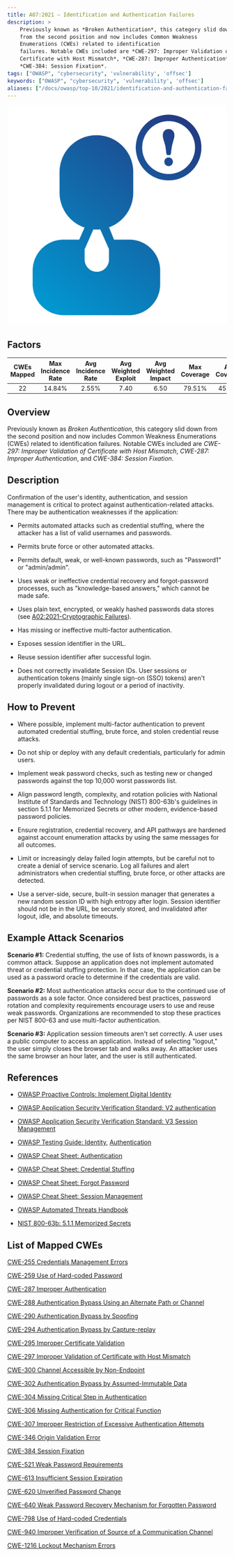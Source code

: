```yaml
---
title: A07:2021 – Identification and Authentication Failures
description: >
    Previously known as *Broken Authentication*, this category slid down
    from the second position and now includes Common Weakness 
    Enumerations (CWEs) related to identification
    failures. Notable CWEs included are *CWE-297: Improper Validation of
    Certificate with Host Mismatch*, *CWE-287: Improper Authentication*, and
    *CWE-384: Session Fixation*.
tags: ["OWASP", "cybersecurity", 'vulnerability', 'offsec']
keywords: ["OWASP", "cybersecurity", 'vulnerability', 'offsec']
aliases: ["/docs/owasp/top-10/2021/identification-and-authentication-failures"]
---
```


![Identification and Authentication Failures](identification-and-authentication-failures.png)

## Factors

| CWEs Mapped | Max Incidence Rate | Avg Incidence Rate | Avg Weighted Exploit | Avg Weighted Impact | Max Coverage | Avg Coverage | Total Occurrences | Total CVEs |
|:-------------:|:--------------------:|:--------------------:|:--------------:|:--------------:|:----------------------:|:---------------------:|:-------------------:|:------------:|
| 22          | 14.84%             | 2.55%              | 7.40                 | 6.50                | 79.51%       | 45.72%       | 132,195           | 3,897      |

## Overview

Previously known as *Broken Authentication*, this category slid down
from the second position and now includes Common Weakness 
Enumerations (CWEs) related to identification
failures. Notable CWEs included are *CWE-297: Improper Validation of
Certificate with Host Mismatch*, *CWE-287: Improper Authentication*, and
*CWE-384: Session Fixation*.

## Description 

Confirmation of the user's identity, authentication, and session
management is critical to protect against authentication-related
attacks. There may be authentication weaknesses if the application:

-   Permits automated attacks such as credential stuffing, where the
    attacker has a list of valid usernames and passwords.

-   Permits brute force or other automated attacks.

-   Permits default, weak, or well-known passwords, such as "Password1"
    or "admin/admin".

-   Uses weak or ineffective credential recovery and forgot-password
    processes, such as "knowledge-based answers," which cannot be made
    safe.

-   Uses plain text, encrypted, or weakly hashed passwords data stores (see
    [A02:2021-Cryptographic Failures](../cryptographic-failures/)).

-   Has missing or ineffective multi-factor authentication.

-   Exposes session identifier in the URL.

-   Reuse session identifier after successful login.

-   Does not correctly invalidate Session IDs. User sessions or
    authentication tokens (mainly single sign-on (SSO) tokens) aren't
    properly invalidated during logout or a period of inactivity.

## How to Prevent

-   Where possible, implement multi-factor authentication to prevent
    automated credential stuffing, brute force, and stolen credential
    reuse attacks.

-   Do not ship or deploy with any default credentials, particularly for
    admin users.

-   Implement weak password checks, such as testing new or changed
    passwords against the top 10,000 worst passwords list.

-   Align password length, complexity, and rotation policies with
    National Institute of Standards and Technology (NIST)
    800-63b's guidelines in section 5.1.1 for Memorized Secrets or other
    modern, evidence-based password policies.

-   Ensure registration, credential recovery, and API pathways are
    hardened against account enumeration attacks by using the same
    messages for all outcomes.

-   Limit or increasingly delay failed login attempts, but be careful not to create a denial of service scenario. Log all failures
    and alert administrators when credential stuffing, brute force, or
    other attacks are detected.

-   Use a server-side, secure, built-in session manager that generates a
    new random session ID with high entropy after login. Session identifier
    should not be in the URL, be securely stored, and invalidated after
    logout, idle, and absolute timeouts.

## Example Attack Scenarios

**Scenario #1:** Credential stuffing, the use of lists of known
passwords, is a common attack. Suppose an application does not implement
automated threat or credential stuffing protection. In that case, the
application can be used as a password oracle to determine if the
credentials are valid.

**Scenario #2:** Most authentication attacks occur due to the continued
use of passwords as a sole factor. Once considered best practices,
password rotation and complexity requirements encourage users to use
and reuse weak passwords. Organizations are recommended to stop these
practices per NIST 800-63 and use multi-factor authentication.

**Scenario #3:** Application session timeouts aren't set correctly. A
user uses a public computer to access an application. Instead of
selecting "logout," the user simply closes the browser tab and walks
away. An attacker uses the same browser an hour later, and the user is
still authenticated.

## References

-   [OWASP Proactive Controls: Implement Digital Identity](https://owasp.org/www-project-proactive-controls/v3/en/c6-digital-identity)

-   [OWASP Application Security Verification Standard: V2 authentication](https://owasp.org/www-project-application-security-verification-standard)

-   [OWASP Application Security Verification Standard: V3 Session Management](https://owasp.org/www-project-application-security-verification-standard)

-   [OWASP Testing Guide: Identity](https://owasp.org/www-project-web-security-testing-guide/stable/4-Web_Application_Security_Testing/03-Identity_Management_Testing/README), [Authentication](https://owasp.org/www-project-web-security-testing-guide/stable/4-Web_Application_Security_Testing/04-Authentication_Testing/README)

-   [OWASP Cheat Sheet: Authentication](https://cheatsheetseries.owasp.org/cheatsheets/Authentication_Cheat_Sheet.html)

-   [OWASP Cheat Sheet: Credential Stuffing](https://cheatsheetseries.owasp.org/cheatsheets/Credential_Stuffing_Prevention_Cheat_Sheet.html)

-   [OWASP Cheat Sheet: Forgot Password](https://cheatsheetseries.owasp.org/cheatsheets/Forgot_Password_Cheat_Sheet.html)

-   [OWASP Cheat Sheet: Session Management](https://cheatsheetseries.owasp.org/cheatsheets/Session_Management_Cheat_Sheet.html)

-   [OWASP Automated Threats Handbook](https://owasp.org/www-project-automated-threats-to-web-applications/)

-   [NIST 800-63b: 5.1.1 Memorized Secrets](https://pages.nist.gov/800-63-3/sp800-63b.html#memsecret)

## List of Mapped CWEs

[CWE-255 Credentials Management Errors](https://cwe.mitre.org/data/definitions/255.html)

[CWE-259 Use of Hard-coded Password](https://cwe.mitre.org/data/definitions/259.html)

[CWE-287 Improper Authentication](https://cwe.mitre.org/data/definitions/287.html)

[CWE-288 Authentication Bypass Using an Alternate Path or Channel](https://cwe.mitre.org/data/definitions/288.html)

[CWE-290 Authentication Bypass by Spoofing](https://cwe.mitre.org/data/definitions/290.html)

[CWE-294 Authentication Bypass by Capture-replay](https://cwe.mitre.org/data/definitions/294.html)

[CWE-295 Improper Certificate Validation](https://cwe.mitre.org/data/definitions/295.html)

[CWE-297 Improper Validation of Certificate with Host Mismatch](https://cwe.mitre.org/data/definitions/297.html)

[CWE-300 Channel Accessible by Non-Endpoint](https://cwe.mitre.org/data/definitions/300.html)

[CWE-302 Authentication Bypass by Assumed-Immutable Data](https://cwe.mitre.org/data/definitions/302.html)

[CWE-304 Missing Critical Step in Authentication](https://cwe.mitre.org/data/definitions/304.html)

[CWE-306 Missing Authentication for Critical Function](https://cwe.mitre.org/data/definitions/306.html)

[CWE-307 Improper Restriction of Excessive Authentication Attempts](https://cwe.mitre.org/data/definitions/307.html)

[CWE-346 Origin Validation Error](https://cwe.mitre.org/data/definitions/346.html)

[CWE-384 Session Fixation](https://cwe.mitre.org/data/definitions/384.html)

[CWE-521 Weak Password Requirements](https://cwe.mitre.org/data/definitions/521.html)

[CWE-613 Insufficient Session Expiration](https://cwe.mitre.org/data/definitions/613.html)

[CWE-620 Unverified Password Change](https://cwe.mitre.org/data/definitions/620.html)

[CWE-640 Weak Password Recovery Mechanism for Forgotten Password](https://cwe.mitre.org/data/definitions/640.html)

[CWE-798 Use of Hard-coded Credentials](https://cwe.mitre.org/data/definitions/798.html)

[CWE-940 Improper Verification of Source of a Communication Channel](https://cwe.mitre.org/data/definitions/940.html)

[CWE-1216 Lockout Mechanism Errors](https://cwe.mitre.org/data/definitions/1216.html)
